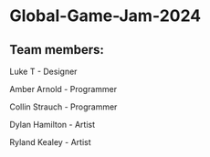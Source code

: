 # Global-Game-Jam-2024

## Team members:

Luke T - Designer

Amber Arnold - Programmer

Collin Strauch - Programmer

Dylan Hamilton - Artist

Ryland Kealey - Artist
